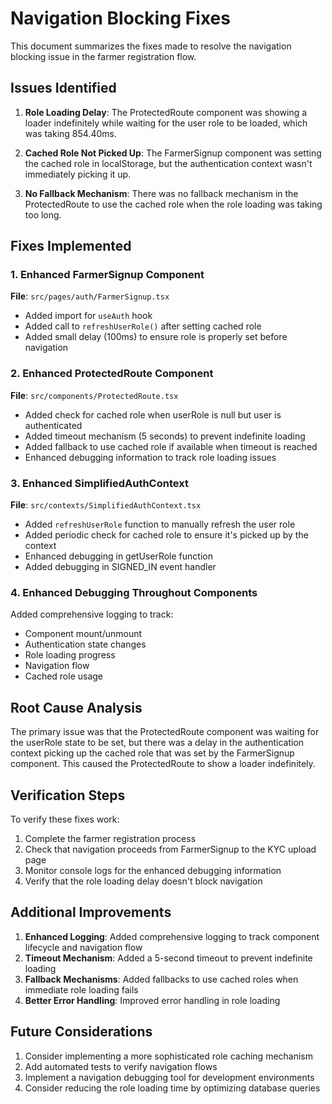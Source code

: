 # Navigation Blocking Fixes

This document summarizes the fixes made to resolve the navigation blocking issue in the farmer registration flow.

## Issues Identified

1. **Role Loading Delay**: The ProtectedRoute component was showing a loader indefinitely while waiting for the user role to be loaded, which was taking 854.40ms.

2. **Cached Role Not Picked Up**: The FarmerSignup component was setting the cached role in localStorage, but the authentication context wasn't immediately picking it up.

3. **No Fallback Mechanism**: There was no fallback mechanism in the ProtectedRoute to use the cached role when the role loading was taking too long.

## Fixes Implemented

### 1. Enhanced FarmerSignup Component
**File**: `src/pages/auth/FarmerSignup.tsx`
- Added import for `useAuth` hook
- Added call to `refreshUserRole()` after setting cached role
- Added small delay (100ms) to ensure role is properly set before navigation

### 2. Enhanced ProtectedRoute Component
**File**: `src/components/ProtectedRoute.tsx`
- Added check for cached role when userRole is null but user is authenticated
- Added timeout mechanism (5 seconds) to prevent indefinite loading
- Added fallback to use cached role if available when timeout is reached
- Enhanced debugging information to track role loading issues

### 3. Enhanced SimplifiedAuthContext
**File**: `src/contexts/SimplifiedAuthContext.tsx`
- Added `refreshUserRole` function to manually refresh the user role
- Added periodic check for cached role to ensure it's picked up by the context
- Enhanced debugging in getUserRole function
- Added debugging in SIGNED_IN event handler

### 4. Enhanced Debugging Throughout Components
Added comprehensive logging to track:
- Component mount/unmount
- Authentication state changes
- Role loading progress
- Navigation flow
- Cached role usage

## Root Cause Analysis

The primary issue was that the ProtectedRoute component was waiting for the userRole state to be set, but there was a delay in the authentication context picking up the cached role that was set by the FarmerSignup component. This caused the ProtectedRoute to show a loader indefinitely.

## Verification Steps

To verify these fixes work:

1. Complete the farmer registration process
2. Check that navigation proceeds from FarmerSignup to the KYC upload page
3. Monitor console logs for the enhanced debugging information
4. Verify that the role loading delay doesn't block navigation

## Additional Improvements

1. **Enhanced Logging**: Added comprehensive logging to track component lifecycle and navigation flow
2. **Timeout Mechanism**: Added a 5-second timeout to prevent indefinite loading
3. **Fallback Mechanisms**: Added fallbacks to use cached roles when immediate role loading fails
4. **Better Error Handling**: Improved error handling in role loading

## Future Considerations

1. Consider implementing a more sophisticated role caching mechanism
2. Add automated tests to verify navigation flows
3. Implement a navigation debugging tool for development environments
4. Consider reducing the role loading time by optimizing database queries